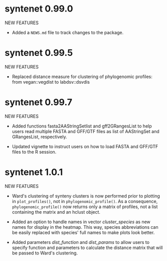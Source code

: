 # syntenet 0.99.0

NEW FEATURES

* Added a `NEWS.md` file to track changes to the package.

# syntenet 0.99.5

NEW FEATURES

* Replaced distance measure for clustering of phylogenomic profiles: from
vegan::vegdist to labdsv::dsvdis 

# syntenet 0.99.7

NEW FEATURES

* Added functions fasta2AAStringSetlist and gff2GRangesList to help users
read multiple FASTA and GFF/GTF files as list of AAStringSet and
GRangesList, respectively.

* Updated vignette to instruct users on how to load FASTA and GFF/GTF files
to the R session.

# syntenet 1.0.1

NEW FEATURES

* Ward's clustering of synteny clusters is now performed prior to plotting
in `plot_profiles()`, not in `phylogenomic_profile()`. As a consequence,
`phylogenomic_profile()` now returns only a matrix of profiles, not a list
containing the matrix and an hclust object.

* Added an option to handle names in vector *cluster_species* as new
names for display in the heatmap. This way, species abbreviations can be
easily replaced with species' full names to make plots look better.

* Added parameters *dist_function* and *dist_params* to allow users to specify
function and parameters to calculate the distance matrix that will be passed
to Ward's clustering.

